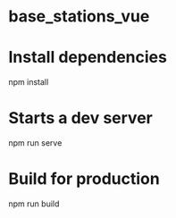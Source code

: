 # base_stations_vue

# Install dependencies
npm install

# Starts a dev server
npm run serve

# Build for production
npm run build
